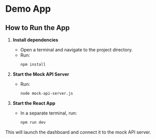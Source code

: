 # Demo App



## How to Run the App

1. **Install dependencies**

   - Open a terminal and navigate to the project directory.
   - Run:
     ```sh
     npm install
     ```

2. **Start the Mock API Server**

   - Run:
     ```sh
     node mock-api-server.js
     ```

3. **Start the React App**
   - In a separate terminal, run:
     ```sh
     npm run dev
     ```

This will launch the dashboard and connect it to the mock API server.
